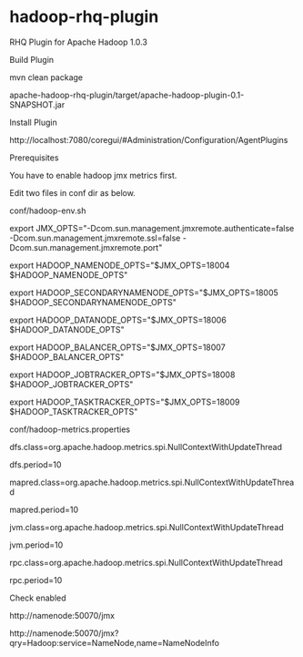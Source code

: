 hadoop-rhq-plugin
=================

RHQ Plugin for Apache Hadoop 1.0.3

Build Plugin

mvn clean package

apache-hadoop-rhq-plugin/target/apache-hadoop-plugin-0.1-SNAPSHOT.jar



Install Plugin

http://localhost:7080/coregui/#Administration/Configuration/AgentPlugins




Prerequisites

You have to enable hadoop jmx metrics first.

Edit two files in conf dir as below.

conf/hadoop-env.sh

export JMX_OPTS="-Dcom.sun.management.jmxremote.authenticate=false -Dcom.sun.management.jmxremote.ssl=false -Dcom.sun.management.jmxremote.port"

export HADOOP_NAMENODE_OPTS="$JMX_OPTS=18004 $HADOOP_NAMENODE_OPTS"

export HADOOP_SECONDARYNAMENODE_OPTS="$JMX_OPTS=18005 $HADOOP_SECONDARYNAMENODE_OPTS"

export HADOOP_DATANODE_OPTS="$JMX_OPTS=18006 $HADOOP_DATANODE_OPTS"

export HADOOP_BALANCER_OPTS="$JMX_OPTS=18007 $HADOOP_BALANCER_OPTS"

export HADOOP_JOBTRACKER_OPTS="$JMX_OPTS=18008 $HADOOP_JOBTRACKER_OPTS"

export HADOOP_TASKTRACKER_OPTS="$JMX_OPTS=18009 $HADOOP_TASKTRACKER_OPTS"


conf/hadoop-metrics.properties


dfs.class=org.apache.hadoop.metrics.spi.NullContextWithUpdateThread

dfs.period=10      

mapred.class=org.apache.hadoop.metrics.spi.NullContextWithUpdateThread

mapred.period=10 

jvm.class=org.apache.hadoop.metrics.spi.NullContextWithUpdateThread

jvm.period=10 

rpc.class=org.apache.hadoop.metrics.spi.NullContextWithUpdateThread

rpc.period=10



Check enabled

http://namenode:50070/jmx

http://namenode:50070/jmx?qry=Hadoop:service=NameNode,name=NameNodeInfo
